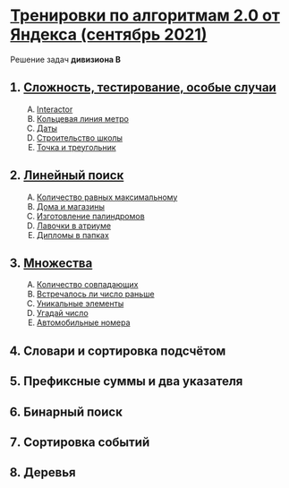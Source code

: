 <h1><a href="https://yandex.ru/yaintern/algorithm-training#schedule">Тренировки по алгоритмам 2.0 от Яндекса (сентябрь 2021)</a></h1>

Решение задач **дивизиона B**


<ol>
  <h2>
    <a href="https://github.com/GareevaTanya/yandex-algorithm-training-2B/tree/main/Ex1">
      <li>Сложность, тестирование, особые случаи</li>
    </a>
  </h2>
  <ol type="A">
    <a href="https://github.com/GareevaTanya/yandex-algorithm-training-2B/tree/main/Ex1/A">
      <li>Interactor</li>
    </a>
    <a href="https://github.com/GareevaTanya/yandex-algorithm-training-2B/tree/main/Ex1/B">
      <li>Кольцевая линия метро</li>
    </a>
    <a href="https://github.com/GareevaTanya/yandex-algorithm-training-2B/tree/main/Ex1/C">
      <li>Даты</li>
    </a>
    <a href="https://github.com/GareevaTanya/yandex-algorithm-training-2B/tree/main/Ex1/D">
      <li>Строительство школы</li>
    </a>
    <a href="https://github.com/GareevaTanya/yandex-algorithm-training-2B/tree/main/Ex1/E">
      <li>Точка и треугольник</li>
    </a>
  </ol>
  <h2>
    <a href="https://github.com/GareevaTanya/yandex-algorithm-training-2B/tree/main/Ex2">
      <li>Линейный поиск</li>
    </a>
  </h2>
  <ol type="A">
    <a href="https://github.com/GareevaTanya/yandex-algorithm-training-2B/tree/main/Ex2/A">
      <li>Количество равных максимальному</li>
    </a>
    <a href="https://github.com/GareevaTanya/yandex-algorithm-training-2B/tree/main/Ex2/B">
      <li>Дома и магазины</li>
    </a>
    <a href="https://github.com/GareevaTanya/yandex-algorithm-training-2B/tree/main/Ex2/C">
      <li>Изготовление палиндромов</li>
    </a>
    <a href="https://github.com/GareevaTanya/yandex-algorithm-training-2B/tree/main/Ex2/D">
       <li>Лавочки в атриуме</li>
    </a>
    <a href="https://github.com/GareevaTanya/yandex-algorithm-training-2B/tree/main/Ex2/E">
      <li>Дипломы в папках</li>
    </a>
  </ol>
  <h2>
    <a href="https://github.com/GareevaTanya/yandex-algorithm-training-2B/tree/main/Ex3">
      <li>Множества</li>
    </a>
  </h2>
  <ol type="A">
    <a href="https://github.com/GareevaTanya/yandex-algorithm-training-2B/tree/main/Ex3/A">
      <li>Количество совпадающих</li>
    </a>
    <a href="https://github.com/GareevaTanya/yandex-algorithm-training-2B/tree/main/Ex3/B">
      <li>Встречалось ли число раньше</li>
    </a>
    <a href="https://github.com/GareevaTanya/yandex-algorithm-training-2B/tree/main/Ex3/C">
      <li>Уникальные элементы</li>
    </a>
    <a href="https://github.com/GareevaTanya/yandex-algorithm-training-2B/tree/main/Ex3/D">
       <li>Угадай число</li>
    </a>
    <a href="https://github.com/GareevaTanya/yandex-algorithm-training-2B/tree/main/Ex3/E">
      <li>Автомобильные номера</li>
    </a>
  </ol>
  <h2>
    <! -- <a href="https://github.com/GareevaTanya/yandex-algorithm-training-2B/tree/main/Ex4">
      <li>Словари и сортировка подсчётом</li>
    </a>
  </h2>
  <h2>
    <! -- <a href="https://github.com/GareevaTanya/yandex-algorithm-training-2B/tree/main/Ex5">
      <li>Префиксные суммы и два указателя</li>
    </a>
  </h2>
  <h2>
    <! -- <a href="https://github.com/GareevaTanya/yandex-algorithm-training-2B/tree/main/Ex6">
      <li>Бинарный поиск</li>
    </a>
  </h2>
  <h2>
    <! -- <a href="https://github.com/GareevaTanya/yandex-algorithm-training-2B/tree/main/Ex7">
      <li>Сортировка событий</li>
    </a>
  </h2>
  <h2>
    <! -- <a href="https://github.com/GareevaTanya/yandex-algorithm-training-2B/tree/main/Ex8">
      <li>Деревья</li>
    </a>
  </h2> 
</ol>
